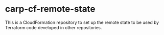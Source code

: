 # carp-cf-remote-state
This is a CloudFormation repository to set up the remote state to be used by Terraform code developed in other repositories.

